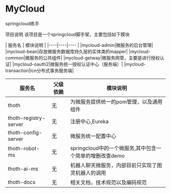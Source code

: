  MyCloud
 =====
springcloud练手



项目说明
该项目是一个springcloud脚手架，主要包括如下模块

| 服务名 | 模块说明 |
|----|----|----        |
|mycloud-admin|微服务的后台管理|
|mycloud-bean|存放微服务数据库持久层的实体类的mapper|
|mycloud-common|微服务的公共组件|
|mycloud-getway|微服务网管，主要是进行授权认证|
|mycloud-oauth2|微服务统一授权认证中心（服务端）|
|mycloud-transaction|lcn分布式事务服务端|

|服务名 | 父级依赖 | 模块说明|
|----|----|----        |
|thoth|无|为微服务提供统一的pom管理，以及通用组件|  
|thoth-registry-server|无|注册中心,Eureka|  
|thoth-config-server| 无|微服务统一配置中心|  
|thoth-robot-ms|无|springcloud中的一个微服务,其中包含一个简单的增删改查demo|  
|thoth-ai-ms|无|机器人聊天微服务，内部目前只实现了图灵机器人的调用| 
|thoth-docs|无|相关文档，技术规范以及编码规范| 
